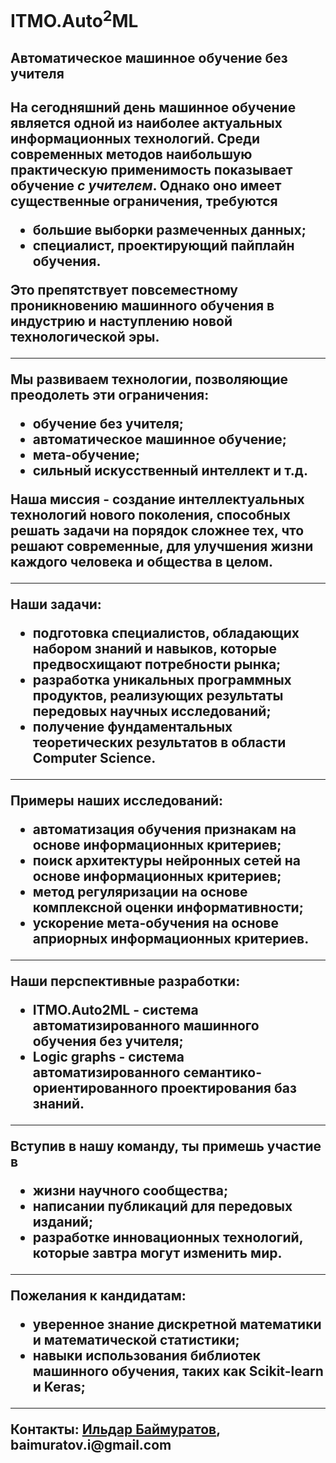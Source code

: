 <h1>ITMO.Auto<sup>2</sup>ML</h1>
<h2>Автоматическое машинное обучение без учителя<h2>

<p>На <b>сегодняшний день</b> машинное обучение является одной из наиболее актуальных информационных технологий. Среди современных методов наибольшую практическую применимость показывает обучение <em>с учителем</em>. Однако оно имеет существенные ограничения, требуются</p>
<ul>
  <li>большие выборки размеченных данных;</li>
  <li>специалист, проектирующий пайплайн обучения.</li>
</ul>
Это препятствует повсеместному проникновению машинного обучения в индустрию и наступлению новой технологической эры.
<hr>
  
<p>Мы развиваем <b>технологии,</b> позволяющие преодолеть эти ограничения:</p>
<ul>
  <li>обучение без учителя;</li>
  <li>автоматическое машинное обучение;</li>
  <li>мета-обучение;</li>
  <li>сильный искусственный интеллект и т.д.</li>
</ul>
Наша <b>миссия</b> - создание интеллектуальных технологий нового поколения, способных решать задачи на порядок сложнее тех, что решают современные, для улучшения жизни каждого человека и общества в целом.
<hr>

<p>Наши <b>задачи:</b></p>
<ul>
  <li>подготовка специалистов, обладающих набором знаний и навыков, которые предвосхищают потребности рынка;</li>
  <li>разработка уникальных программных продуктов, реализующих результаты передовых научных исследований;</li>
  <li>получение фундаментальных теоретических результатов в области Computer Science.</li>
</ul>
<hr>

<p>Примеры наших <b>исследований:</b></p>
<ul>
  <li>автоматизация обучения признакам на основе информационных критериев;</li>
  <li>поиск архитектуры нейронных сетей на основе информационных критериев;</li>
  <li>метод регуляризации на основе комплексной оценки информативности;</li>
  <li>ускорение мета-обучения на основе априорных информационных критериев.</li>
</ul>
<hr>

<p>Наши перспективные <b>разработки:</b></p>
<ul>
  <li>ITMO.Auto2ML - система автоматизированного машинного обучения без учителя;</li>
  <li>Logic graphs - система автоматизированного семантико-ориентированного проектирования баз знаний.</li>
</ul>
<hr>

<p>Вступив в нашу команду, ты примешь участие в</p>
<ul>
  <li>жизни научного сообщества;</li>
  <li>написании публикаций для передовых изданий;</li>
  <li>разработке инновационных технологий, которые завтра могут изменить мир.</li>
</ul>
<hr>

<p><b>Пожелания</b> к кандидатам:</p>
<ul>
  <li>уверенное знание дискретной математики и математической статистики;</li>
  <li>навыки использования библиотек машинного обучения, таких как Scikit-learn и Keras;</li>
</ul>
<hr>

<p>Контакты: <a href="https://edu.itmo.ru/teacher/224068/">Ильдар Баймуратов</a>, baimuratov.i@gmail.com</p>
